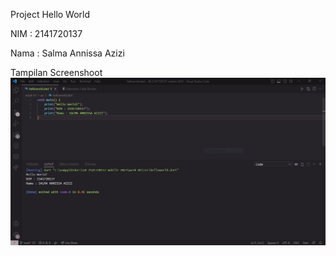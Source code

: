 Project Hello World

NIM : 2141720137

Nama : Salma Annissa Azizi

Tampilan Screenshoot
![Screenshoot hello_world](docs/hello_world.PNG)

